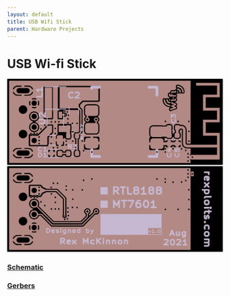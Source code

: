```yaml
---
layout: default
title: USB Wifi Stick
parent: Hardware Projects
---
```


# USB Wi-fi Stick

![board-top](docs/top-afterdark.png)
![board-bottom](docs/bottom-afterdark.png)

### [Schematic](docs/usb-wifi-v1.0r1.pdf)
### [Gerbers]()